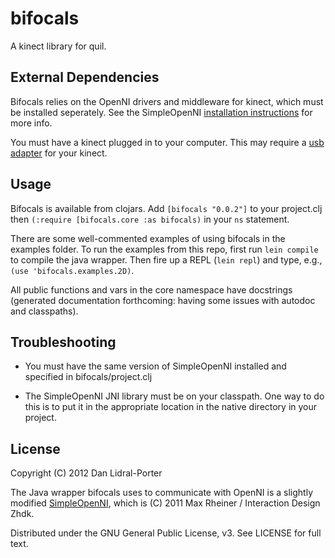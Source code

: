 # bifocals

A kinect library for quil.

## External Dependencies

Bifocals relies on the OpenNI drivers and middleware for kinect, which must be
installed seperately. See the SimpleOpenNI [installation instructions][1] for
more info.

You must have a kinect plugged in to your computer. This may require a [usb
adapter][2] for your kinect.

[1]: http://code.google.com/p/simple-openni/wiki/Installation
[2]: http://duckduckgo.com/?q=kinect+usb+adapter

## Usage

Bifocals is available from clojars. Add `[bifocals "0.0.2"]` to your project.clj
then `(:require [bifocals.core :as bifocals)` in your `ns` statement.

There are some well-commented examples of using bifocals in the examples
folder. To run the examples from this repo, first run `lein compile` to compile
the java wrapper. Then fire up a REPL (`lein repl`) and type, e.g.,
`(use 'bifocals.examples.2D)`.

All public functions and vars in the core namespace have docstrings (generated
documentation forthcoming: having some issues with autodoc and classpaths).

## Troubleshooting

* You must have the same version of SimpleOpenNI installed and specified in 
bifocals/project.clj

* The SimpleOpenNI JNI library must be on your classpath. One way to do this is to 
put it in the appropriate location in the native directory in your project.

## License

Copyright (C) 2012 Dan Lidral-Porter

The Java wrapper bifocals uses to communicate with OpenNI is a slightly modified
[SimpleOpenNI][3], which is (C) 2011 Max Rheiner / Interaction Design Zhdk.

[3]: http://code.google.com/p/simple-openni/

Distributed under the GNU General Public License, v3. See LICENSE for full text.
